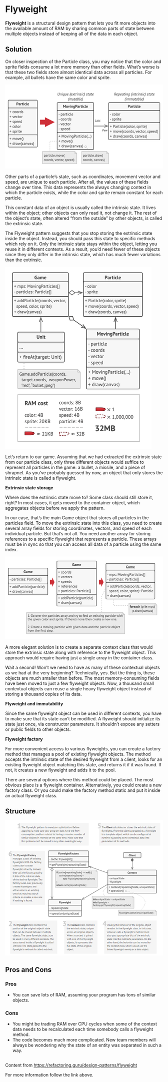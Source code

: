 
# Flyweight

**Flyweight** is a structural design pattern that lets you fit more objects into the available amount of RAM by sharing common parts of state between multiple objects instead of keeping all of the data in each object.

## Solution

On closer inspection of the Particle class, you may notice that the color and sprite fields consume a lot more memory than other fields. What’s worse is that these two fields store almost identical data across all particles. For example, all bullets have the same color and sprite.

![](https://github.com/Venfurge/DesignPatterns/blob/Flyweight/images/Flyweight_diagram_2.png?raw=true)

Other parts of a particle’s state, such as coordinates, movement vector and speed, are unique to each particle. After all, the values of these fields change over time. This data represents the always changing context in which the particle exists, while the color and sprite remain constant for each particle.

This constant data of an object is usually called the intrinsic state. It lives within the object; other objects can only read it, not change it. The rest of the object’s state, often altered “from the outside” by other objects, is called the extrinsic state.

The Flyweight pattern suggests that you stop storing the extrinsic state inside the object. Instead, you should pass this state to specific methods which rely on it. Only the intrinsic state stays within the object, letting you reuse it in different contexts. As a result, you’d need fewer of these objects since they only differ in the intrinsic state, which has much fewer variations than the extrinsic.

![](https://github.com/Venfurge/DesignPatterns/blob/Flyweight/images/Flyweight_diagram_3.png?raw=true)

Let’s return to our game. Assuming that we had extracted the extrinsic state from our particle class, only three different objects would suffice to represent all particles in the game: a bullet, a missile, and a piece of shrapnel. As you’ve probably guessed by now, an object that only stores the intrinsic state is called a flyweight.

****Extrinsic state storage****

Where does the extrinsic state move to? Some class should still store it, right? In most cases, it gets moved to the container object, which aggregates objects before we apply the pattern.

In our case, that’s the main Game object that stores all particles in the particles field. To move the extrinsic state into this class, you need to create several array fields for storing coordinates, vectors, and speed of each individual particle. But that’s not all. You need another array for storing references to a specific flyweight that represents a particle. These arrays must be in sync so that you can access all data of a particle using the same index.

![](https://github.com/Venfurge/DesignPatterns/blob/Flyweight/images/Flyweight_diagram_4.png?raw=true)

A more elegant solution is to create a separate context class that would store the extrinsic state along with reference to the flyweight object. This approach would require having just a single array in the container class.

Wait a second! Won’t we need to have as many of these contextual objects as we had at the very beginning? Technically, yes. But the thing is, these objects are much smaller than before. The most memory-consuming fields have been moved to just a few flyweight objects. Now, a thousand small contextual objects can reuse a single heavy flyweight object instead of storing a thousand copies of its data.

****Flyweight and immutability****

Since the same flyweight object can be used in different contexts, you have to make sure that its state can’t be modified. A flyweight should initialize its state just once, via constructor parameters. It shouldn’t expose any setters or public fields to other objects.

****Flyweight factory****

For more convenient access to various flyweights, you can create a factory method that manages a pool of existing flyweight objects. The method accepts the intrinsic state of the desired flyweight from a client, looks for an existing flyweight object matching this state, and returns it if it was found. If not, it creates a new flyweight and adds it to the pool.

There are several options where this method could be placed. The most obvious place is a flyweight container. Alternatively, you could create a new factory class. Or you could make the factory method static and put it inside an actual flyweight class.

## Structure

![](https://github.com/Venfurge/DesignPatterns/blob/Flyweight/images/Flyweight_diagram.png?raw=true)

## Pros and Cons

### Pros
 - You can save lots of RAM, assuming your program has tons of similar objects.
### Cons
 - You might be trading RAM over CPU cycles when some of the context data needs to be recalculated each time somebody calls a flyweight method.
 - The code becomes much more complicated. New team members will always be wondering why the state of an entity was separated in such a way.

 ##
 Content from https://refactoring.guru/design-patterns/flyweight

 For more information follow the link above.

